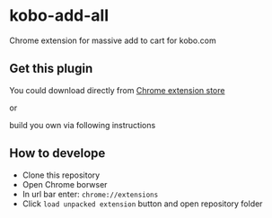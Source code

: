 # kobo-add-all
Chrome extension for massive add to cart for kobo.com

## Get this plugin

You could download directly from [Chrome extension store](https://chrome.google.com/webstore/detail/kobo-%E9%9B%BB%E5%AD%90%E6%9B%B8%E6%95%97%E5%AE%B6%E5%B9%AB%E6%89%8B/ggbmfiledfmoeinemnnappkjldilblfh?hl=zh-TW&gl=TW)

or

build you own via following instructions


## How to develope
* Clone this repository
* Open Chrome borwser
* In url bar enter: `chrome://extensions`
* Click `load unpacked extension` button and open repository folder
